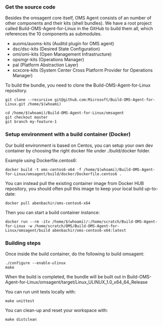 

### Get the source code
Besides the omsagent core itself, OMS Agent consists of an number of other components and their kits (shell bundles).
We have a root project called Build-OMS-Agent-for-Linux in the GitHub to build them all, which references the 10 components as submodules.

- auoms/auoms-kits (Auditd plugin for OMS agent) 
- dsc/dsc-kits (Desired State Configuration) 
- omi/omi-kits (Open Management Infrastructure) 
- opsmgr-kits (Operations Manager) 
- pal (Platform Abstraction Layer) 
- scxcore-kits (System Center Cross Platform Provider for Operations Manager) 



To build the bundle, you need to clone the Build-OMS-Agent-for-Linux repository.  
```
git clone --recursive git@github.com:Microsoft/Build-OMS-Agent-for-Linux.git /home/$(whoami)

cd /home/$(whoami)/Build-OMS-Agent-for-Linux/omsagent
git checkout master
git branch my-feature-1
```

### Setup environment with a build container (Docker)
Our build environment is based on Centos, you can setup your own dev container
by choosing the right docker file under ./build/docker folder.

Example using Dockerfile.centos6:

```
docker build -t oms-centos6-x64 -f /home/$(whoami)/Build-OMS-Agent-for-Linux/omsagent/build/docker/Dockerfile.centos6 .
```

You can instead pull the existing container image from Docker HUB repository, you should often pull this image to keep your local build up-to-date:
```
docker pull abenbachir/oms-centos6-x64
```

Then you can start a build container instance:
```
docker run --rm -itv /home/$(whoami)/:/home/scratch/Build-OMS-Agent-for-Linux -w /home/scratch/OMS/Build-OMS-Agent-for-Linux/omsagent/build abenbachir/oms-centos6-x64:latest
```

### Building steps
Once inside the build container, do the following to build omsagent:
```
./configure --enable-ulinux
make
```
When the build is completed, the bundle will be built out in Build-OMS-Agent-for-Linux/omsagent/target/Linux_ULINUX_1.0_x64_64_Release 


You can run unit tests locally  with:
```
make unittest
```

You can clean-up and reset your workspace with:
```
make distclean
```